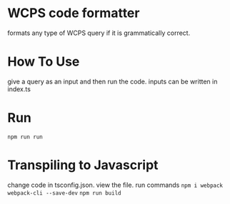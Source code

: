 # WCPS code formatter
formats any type of WCPS query if it is grammatically correct.

# How To Use

give a query as an input and then run the code.
inputs can be written in index.ts

# Run

`npm run run`


# Transpiling to Javascript


change code in tsconfig.json. view the file.
run commands
`npm i webpack webpack-cli --save-dev`
`npm run build`